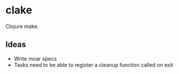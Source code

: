 # clake

Clojure make.

## Ideas

- Write moar specs
- Tasks need to be able to register a cleanup function called on exit
